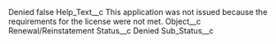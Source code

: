 <?xml version="1.0" encoding="UTF-8"?>
<CustomMetadata xmlns="http://soap.sforce.com/2006/04/metadata" xmlns:xsi="http://www.w3.org/2001/XMLSchema-instance" xmlns:xsd="http://www.w3.org/2001/XMLSchema">
    <label>Denied</label>
    <protected>false</protected>
    <values>
        <field>Help_Text__c</field>
        <value xsi:type="xsd:string">This application was not issued because the requirements for the license were not met.</value>
    </values>
    <values>
        <field>Object__c</field>
        <value xsi:type="xsd:string">Renewal/Reinstatement</value>
    </values>
    <values>
        <field>Status__c</field>
        <value xsi:type="xsd:string">Denied</value>
    </values>
    <values>
        <field>Sub_Status__c</field>
        <value xsi:nil="true"/>
    </values>
</CustomMetadata>
